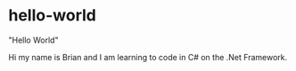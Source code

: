 # hello-world
"Hello World"

Hi my name is Brian and I am learning to code in C# on the .Net Framework.
